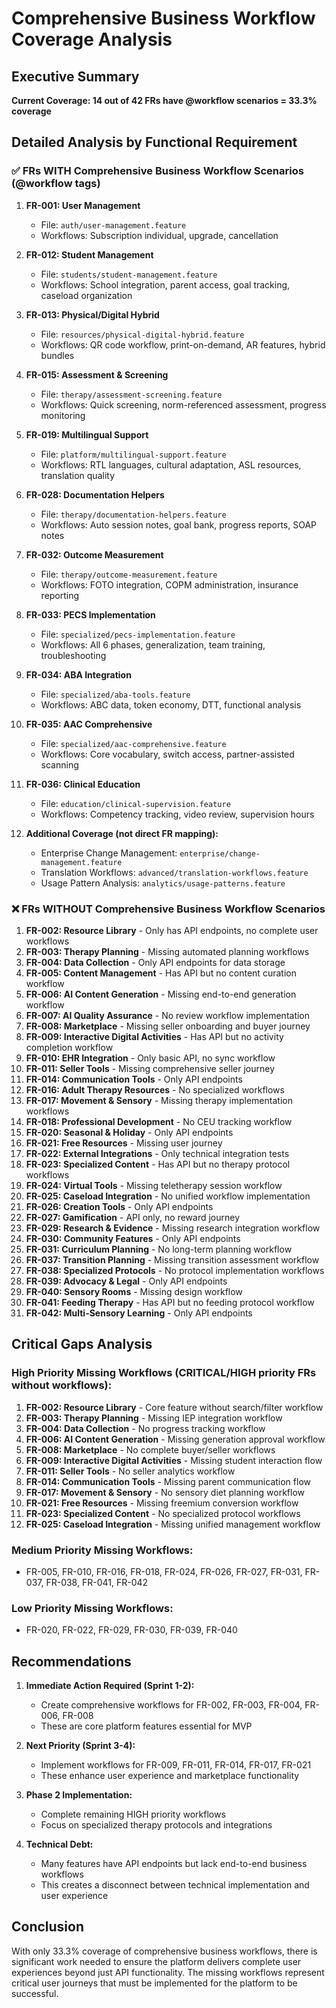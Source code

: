 # Comprehensive Business Workflow Coverage Analysis

## Executive Summary
**Current Coverage: 14 out of 42 FRs have @workflow scenarios = 33.3% coverage**

## Detailed Analysis by Functional Requirement

### ✅ FRs WITH Comprehensive Business Workflow Scenarios (@workflow tags)

1. **FR-001: User Management** 
   - File: `auth/user-management.feature`
   - Workflows: Subscription individual, upgrade, cancellation

2. **FR-012: Student Management**
   - File: `students/student-management.feature`
   - Workflows: School integration, parent access, goal tracking, caseload organization

3. **FR-013: Physical/Digital Hybrid**
   - File: `resources/physical-digital-hybrid.feature`
   - Workflows: QR code workflow, print-on-demand, AR features, hybrid bundles

4. **FR-015: Assessment & Screening**
   - File: `therapy/assessment-screening.feature`
   - Workflows: Quick screening, norm-referenced assessment, progress monitoring

5. **FR-019: Multilingual Support**
   - File: `platform/multilingual-support.feature`
   - Workflows: RTL languages, cultural adaptation, ASL resources, translation quality

6. **FR-028: Documentation Helpers**
   - File: `therapy/documentation-helpers.feature`
   - Workflows: Auto session notes, goal bank, progress reports, SOAP notes

7. **FR-032: Outcome Measurement**
   - File: `therapy/outcome-measurement.feature`
   - Workflows: FOTO integration, COPM administration, insurance reporting

8. **FR-033: PECS Implementation**
   - File: `specialized/pecs-implementation.feature`
   - Workflows: All 6 phases, generalization, team training, troubleshooting

9. **FR-034: ABA Integration**
   - File: `specialized/aba-tools.feature`
   - Workflows: ABC data, token economy, DTT, functional analysis

10. **FR-035: AAC Comprehensive**
    - File: `specialized/aac-comprehensive.feature`
    - Workflows: Core vocabulary, switch access, partner-assisted scanning

11. **FR-036: Clinical Education**
    - File: `education/clinical-supervision.feature`
    - Workflows: Competency tracking, video review, supervision hours

12. **Additional Coverage (not direct FR mapping):**
    - Enterprise Change Management: `enterprise/change-management.feature`
    - Translation Workflows: `advanced/translation-workflows.feature`
    - Usage Pattern Analysis: `analytics/usage-patterns.feature`

### ❌ FRs WITHOUT Comprehensive Business Workflow Scenarios

1. **FR-002: Resource Library** - Only has API endpoints, no complete user workflows
2. **FR-003: Therapy Planning** - Missing automated planning workflows
3. **FR-004: Data Collection** - Only API endpoints for data storage
4. **FR-005: Content Management** - Has API but no content curation workflow
5. **FR-006: AI Content Generation** - Missing end-to-end generation workflow
6. **FR-007: AI Quality Assurance** - No review workflow implementation
7. **FR-008: Marketplace** - Missing seller onboarding and buyer journey
8. **FR-009: Interactive Digital Activities** - Has API but no activity completion workflow
9. **FR-010: EHR Integration** - Only basic API, no sync workflow
10. **FR-011: Seller Tools** - Missing comprehensive seller journey
11. **FR-014: Communication Tools** - Only API endpoints
12. **FR-016: Adult Therapy Resources** - No specialized workflows
13. **FR-017: Movement & Sensory** - Missing therapy implementation workflows
14. **FR-018: Professional Development** - No CEU tracking workflow
15. **FR-020: Seasonal & Holiday** - Only API endpoints
16. **FR-021: Free Resources** - Missing user journey
17. **FR-022: External Integrations** - Only technical integration tests
18. **FR-023: Specialized Content** - Has API but no therapy protocol workflows
19. **FR-024: Virtual Tools** - Missing teletherapy session workflow
20. **FR-025: Caseload Integration** - No unified workflow implementation
21. **FR-026: Creation Tools** - Only API endpoints
22. **FR-027: Gamification** - API only, no reward journey
23. **FR-029: Research & Evidence** - Missing research integration workflow
24. **FR-030: Community Features** - Only API endpoints
25. **FR-031: Curriculum Planning** - No long-term planning workflow
26. **FR-037: Transition Planning** - Missing transition assessment workflow
27. **FR-038: Specialized Protocols** - No protocol implementation workflows
28. **FR-039: Advocacy & Legal** - Only API endpoints
29. **FR-040: Sensory Rooms** - Missing design workflow
30. **FR-041: Feeding Therapy** - Has API but no feeding protocol workflow
31. **FR-042: Multi-Sensory Learning** - Only API endpoints

## Critical Gaps Analysis

### High Priority Missing Workflows (CRITICAL/HIGH priority FRs without workflows):
1. **FR-002: Resource Library** - Core feature without search/filter workflow
2. **FR-003: Therapy Planning** - Missing IEP integration workflow
3. **FR-004: Data Collection** - No progress tracking workflow
4. **FR-006: AI Content Generation** - Missing generation approval workflow
5. **FR-008: Marketplace** - No complete buyer/seller workflows
6. **FR-009: Interactive Digital Activities** - Missing student interaction flow
7. **FR-011: Seller Tools** - No seller analytics workflow
8. **FR-014: Communication Tools** - Missing parent communication flow
9. **FR-017: Movement & Sensory** - No sensory diet planning workflow
10. **FR-021: Free Resources** - Missing freemium conversion workflow
11. **FR-023: Specialized Content** - No specialized protocol workflows
12. **FR-025: Caseload Integration** - Missing unified management workflow

### Medium Priority Missing Workflows:
- FR-005, FR-010, FR-016, FR-018, FR-024, FR-026, FR-027, FR-031, FR-037, FR-038, FR-041, FR-042

### Low Priority Missing Workflows:
- FR-020, FR-022, FR-029, FR-030, FR-039, FR-040

## Recommendations

1. **Immediate Action Required (Sprint 1-2):**
   - Create comprehensive workflows for FR-002, FR-003, FR-004, FR-006, FR-008
   - These are core platform features essential for MVP

2. **Next Priority (Sprint 3-4):**
   - Implement workflows for FR-009, FR-011, FR-014, FR-017, FR-021
   - These enhance user experience and marketplace functionality

3. **Phase 2 Implementation:**
   - Complete remaining HIGH priority workflows
   - Focus on specialized therapy protocols and integrations

4. **Technical Debt:**
   - Many features have API endpoints but lack end-to-end business workflows
   - This creates a disconnect between technical implementation and user experience

## Conclusion
With only 33.3% coverage of comprehensive business workflows, there is significant work needed to ensure the platform delivers complete user experiences beyond just API functionality. The missing workflows represent critical user journeys that must be implemented for the platform to be successful.